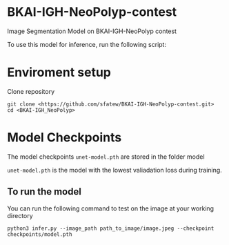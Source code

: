 # BKAI-IGH-NeoPolyp-contest
Image Segmentation Model on BKAI-IGH-NeoPolyp contest

To use this model for inference, run the following script:

# Enviroment setup
Clone repository

```
git clone <https://github.com/sfatew/BKAI-IGH-NeoPolyp-contest.git>
cd <BKAI-IGH_NeoPolyp>
```

# Model Checkpoints

The model checkpoints `unet-model.pth` are stored in the folder model 

`unet-model.pth` is the model with the lowest valiadation loss during training.

## To run the model

You can run the following command to test on the image at your working directory

```
python3 infer.py --image_path path_to_image/image.jpeg --checkpoint checkpoints/model.pth
```
